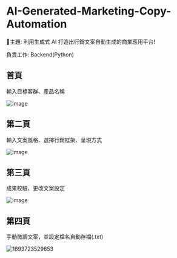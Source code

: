 # AI-Generated-Marketing-Copy-Automation
🍎主題: 利用生成式 AI 打造出行銷文案自動生成的商業應用平台!

負責工作: Backend(Python)


## 首頁
輸入目標客群、產品名稱

![image](https://github.com/Zhijwu/AI-Generated-Marketing-Copy-Automation/assets/113652924/9c1d006c-a415-4142-80a4-31c7e87d3fb4|height=10)

## 第二頁
輸入文案風格、選擇行銷框架、呈現方式

![image](https://github.com/Zhijwu/AI-Generated-Marketing-Copy-Automation/assets/113652924/50b4f5c5-eae5-423f-aa40-42d3989c2d2a)


## 第三頁
成果校驗、更改文案設定

![image](https://github.com/Zhijwu/AI-Generated-Marketing-Copy-Automation/assets/113652924/d94b2dbd-89a8-4e0b-8770-9d85716fd2d1)


## 第四頁
手動微調文案，並設定檔名自動存檔(.txt)

![1693723529653](https://github.com/Zhijwu/AI-Generated-Marketing-Copy-Automation/assets/113652924/cf91a256-1599-4709-8137-c207851dc20b)



